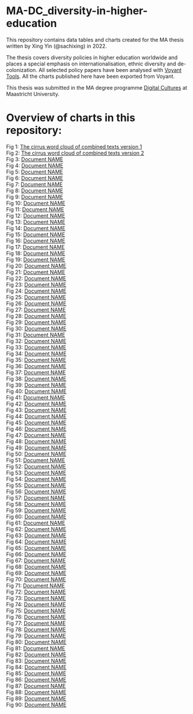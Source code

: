 # MA-DC_diversity-in-higher-education

This repository contains data tables and charts created for the MA thesis written by Xing Yin (@sachixing) in 2022.

The thesis covers diversity policies in higher education worldwide and places a special emphasis on internationalisation, ethnic diversity and de-colonization.
All selected policy papers have been analysed with [Voyant Tools](https://voyant-tools.org/). All the charts published here have been exported from Voyant.

This thesis was submitted in the MA degree programme [Digital Cultures](https://www.maastrichtuniversity.nl/education/master/media-studies-digital-cultures) at Maastricht University.

# Overview of charts in this repository:

Fig 1: <a href="https://github.com/MonikaBarget/MA-DC_diversity-in-higher-education/blob/1ada8c3123c35b92c47754c494e30b0a418cc2b0/Appendix%20B/Figure%201.png">The cirrus word cloud of combined texts version 1
</a></br>
Fig 2: <a href="https://github.com/MonikaBarget/MA-DC_diversity-in-higher-education/blob/ec3b531f65f40ecf10a6cae80184869172d45dde/Appendix%20B/Figure%202.png">The cirrus word cloud of combined texts version 2</a></br>
Fig 3: <a href="https://github.com/MonikaBarget/MA-DC_diversity-in-higher-education/blob/ec3b531f65f40ecf10a6cae80184869172d45dde/Appendix%20B/Figure%203.png">Document NAME</a></br>
Fig 4: <a href="https://github.com/MonikaBarget/MA-DC_diversity-in-higher-education/blob/ec3b531f65f40ecf10a6cae80184869172d45dde/Appendix%20B/Figure%204.png">Document NAME</a></br>
Fig 5: <a href="https://github.com/MonikaBarget/MA-DC_diversity-in-higher-education/blob/ec3b531f65f40ecf10a6cae80184869172d45dde/Appendix%20B/Figure%205.png">Document NAME</a></br>
Fig 6: <a href="https://github.com/MonikaBarget/MA-DC_diversity-in-higher-education/blob/ec3b531f65f40ecf10a6cae80184869172d45dde/Appendix%20B/Figure%206.png">Document NAME</a></br>
Fig 7: <a href="https://github.com/MonikaBarget/MA-DC_diversity-in-higher-education/blob/ec3b531f65f40ecf10a6cae80184869172d45dde/Appendix%20B/Figure%207.png">Document NAME</a></br>
Fig 8: <a href="https://github.com/MonikaBarget/MA-DC_diversity-in-higher-education/blob/ec3b531f65f40ecf10a6cae80184869172d45dde/Appendix%20B/Figure%208.png">Document NAME</a></br>
Fig 9: <a href="https://github.com/MonikaBarget/MA-DC_diversity-in-higher-education/blob/ec3b531f65f40ecf10a6cae80184869172d45dde/Appendix%20B/Figure%209.png">Document NAME</a></br>
Fig 10: <a href="https://github.com/MonikaBarget/MA-DC_diversity-in-higher-education/blob/ec3b531f65f40ecf10a6cae80184869172d45dde/Appendix%20B/Figure%2010.png">Document NAME</a></br>
Fig 11: <a href="https://github.com/MonikaBarget/MA-DC_diversity-in-higher-education/blob/ec3b531f65f40ecf10a6cae80184869172d45dde/Appendix%20B/Figure%2011.png">Document NAME</a></br>
Fig 12: <a href="https://github.com/MonikaBarget/MA-DC_diversity-in-higher-education/blob/ec3b531f65f40ecf10a6cae80184869172d45dde/Appendix%20B/Figure%2012.png">Document NAME</a></br>
Fig 13: <a href="https://github.com/MonikaBarget/MA-DC_diversity-in-higher-education/blob/ec3b531f65f40ecf10a6cae80184869172d45dde/Appendix%20B/Figure%2013.png">Document NAME</a></br>
Fig 14: <a href="https://github.com/MonikaBarget/MA-DC_diversity-in-higher-education/blob/ec3b531f65f40ecf10a6cae80184869172d45dde/Appendix%20B/Figure%2014.png">Document NAME</a></br>
Fig 15: <a href="https://github.com/MonikaBarget/MA-DC_diversity-in-higher-education/blob/ec3b531f65f40ecf10a6cae80184869172d45dde/Appendix%20B/Figure%2015.png">Document NAME</a></br>
Fig 16: <a href="https://github.com/MonikaBarget/MA-DC_diversity-in-higher-education/blob/ec3b531f65f40ecf10a6cae80184869172d45dde/Appendix%20B/Figure%2016.png">Document NAME</a></br>
Fig 17: <a href="https://github.com/MonikaBarget/MA-DC_diversity-in-higher-education/blob/ec3b531f65f40ecf10a6cae80184869172d45dde/Appendix%20B/Figure%2017.png">Document NAME</a></br>
Fig 18: <a href="https://github.com/MonikaBarget/MA-DC_diversity-in-higher-education/blob/ec3b531f65f40ecf10a6cae80184869172d45dde/Appendix%20B/Figure%2018.png">Document NAME</a></br>
Fig 19: <a href="https://github.com/MonikaBarget/MA-DC_diversity-in-higher-education/blob/ec3b531f65f40ecf10a6cae80184869172d45dde/Appendix%20B/Figure%2019.png">Document NAME</a></br>
Fig 20: <a href="https://github.com/MonikaBarget/MA-DC_diversity-in-higher-education/blob/ec3b531f65f40ecf10a6cae80184869172d45dde/Appendix%20B/Figure%2020.png">Document NAME</a></br>
Fig 21: <a href="https://github.com/MonikaBarget/MA-DC_diversity-in-higher-education/blob/ec3b531f65f40ecf10a6cae80184869172d45dde/Appendix%20B/Figure%2021.png">Document NAME</a></br>
Fig 22: <a href="https://github.com/MonikaBarget/MA-DC_diversity-in-higher-education/blob/ec3b531f65f40ecf10a6cae80184869172d45dde/Appendix%20B/Figure%2022.png">Document NAME</a></br>
Fig 23: <a href="https://github.com/MonikaBarget/MA-DC_diversity-in-higher-education/blob/ec3b531f65f40ecf10a6cae80184869172d45dde/Appendix%20B/Figure%2023.png">Document NAME</a></br>
Fig 24: <a href="https://github.com/MonikaBarget/MA-DC_diversity-in-higher-education/blob/ec3b531f65f40ecf10a6cae80184869172d45dde/Appendix%20B/Figure%2024.png">Document NAME</a></br>
Fig 25: <a href="https://github.com/MonikaBarget/MA-DC_diversity-in-higher-education/blob/ec3b531f65f40ecf10a6cae80184869172d45dde/Appendix%20B/Figure%2025.png">Document NAME</a></br>
Fig 26: <a href="https://github.com/MonikaBarget/MA-DC_diversity-in-higher-education/blob/ec3b531f65f40ecf10a6cae80184869172d45dde/Appendix%20B/Figure%2026.png">Document NAME</a></br>
Fig 27: <a href="https://github.com/MonikaBarget/MA-DC_diversity-in-higher-education/blob/ec3b531f65f40ecf10a6cae80184869172d45dde/Appendix%20B/Figure%2027.png">Document NAME</a></br>
Fig 28: <a href="https://github.com/MonikaBarget/MA-DC_diversity-in-higher-education/blob/ec3b531f65f40ecf10a6cae80184869172d45dde/Appendix%20B/Figure%2028.png">Document NAME</a></br>
Fig 29: <a href="https://github.com/MonikaBarget/MA-DC_diversity-in-higher-education/blob/ec3b531f65f40ecf10a6cae80184869172d45dde/Appendix%20B/Figure%2029.png">Document NAME</a></br>
Fig 30: <a href="https://github.com/MonikaBarget/MA-DC_diversity-in-higher-education/blob/ec3b531f65f40ecf10a6cae80184869172d45dde/Appendix%20B/Figure%2030.png">Document NAME</a></br>
Fig 31: <a href="https://github.com/MonikaBarget/MA-DC_diversity-in-higher-education/blob/ec3b531f65f40ecf10a6cae80184869172d45dde/Appendix%20B/Figure%2031.png">Document NAME</a></br>
Fig 32: <a href="https://github.com/MonikaBarget/MA-DC_diversity-in-higher-education/blob/ec3b531f65f40ecf10a6cae80184869172d45dde/Appendix%20B/Figure%2032.png">Document NAME</a></br>
Fig 33: <a href="https://github.com/MonikaBarget/MA-DC_diversity-in-higher-education/blob/ec3b531f65f40ecf10a6cae80184869172d45dde/Appendix%20B/Figure%2033.png">Document NAME</a></br>
Fig 34: <a href="https://github.com/MonikaBarget/MA-DC_diversity-in-higher-education/blob/ec3b531f65f40ecf10a6cae80184869172d45dde/Appendix%20B/Figure%2034.png">Document NAME</a></br>
Fig 35: <a href="https://github.com/MonikaBarget/MA-DC_diversity-in-higher-education/blob/ec3b531f65f40ecf10a6cae80184869172d45dde/Appendix%20B/Figure%2035.png">Document NAME</a></br>
Fig 36: <a href="https://github.com/MonikaBarget/MA-DC_diversity-in-higher-education/blob/ec3b531f65f40ecf10a6cae80184869172d45dde/Appendix%20B/Figure%2036.png">Document NAME</a></br>
Fig 37: <a href="https://github.com/MonikaBarget/MA-DC_diversity-in-higher-education/blob/ec3b531f65f40ecf10a6cae80184869172d45dde/Appendix%20B/Figure%2037.png">Document NAME</a></br>
Fig 38: <a href="https://github.com/MonikaBarget/MA-DC_diversity-in-higher-education/blob/ec3b531f65f40ecf10a6cae80184869172d45dde/Appendix%20B/Figure%2038.png">Document NAME</a></br>
Fig 39: <a href="https://github.com/MonikaBarget/MA-DC_diversity-in-higher-education/blob/ec3b531f65f40ecf10a6cae80184869172d45dde/Appendix%20B/Figure%2039.png">Document NAME</a></br>
Fig 40: <a href="https://github.com/MonikaBarget/MA-DC_diversity-in-higher-education/blob/ec3b531f65f40ecf10a6cae80184869172d45dde/Appendix%20B/Figure%2040.png">Document NAME</a></br>
Fig 41: <a href="https://github.com/MonikaBarget/MA-DC_diversity-in-higher-education/blob/ec3b531f65f40ecf10a6cae80184869172d45dde/Appendix%20B/Figure%2041.png">Document NAME</a></br>
Fig 42: <a href="https://github.com/MonikaBarget/MA-DC_diversity-in-higher-education/blob/ec3b531f65f40ecf10a6cae80184869172d45dde/Appendix%20B/Figure%2042.png">Document NAME</a></br>
Fig 43: <a href="https://github.com/MonikaBarget/MA-DC_diversity-in-higher-education/blob/ec3b531f65f40ecf10a6cae80184869172d45dde/Appendix%20B/Figure%2043.png">Document NAME</a></br>
Fig 44: <a href="https://github.com/MonikaBarget/MA-DC_diversity-in-higher-education/blob/ec3b531f65f40ecf10a6cae80184869172d45dde/Appendix%20B/Figure%2044.png">Document NAME</a></br>
Fig 45: <a href="https://github.com/MonikaBarget/MA-DC_diversity-in-higher-education/blob/ec3b531f65f40ecf10a6cae80184869172d45dde/Appendix%20B/Figure%2045.png">Document NAME</a></br>
Fig 46: <a href="https://github.com/MonikaBarget/MA-DC_diversity-in-higher-education/blob/ec3b531f65f40ecf10a6cae80184869172d45dde/Appendix%20B/Figure%2046.png">Document NAME</a></br>
Fig 47: <a href="https://github.com/MonikaBarget/MA-DC_diversity-in-higher-education/blob/ec3b531f65f40ecf10a6cae80184869172d45dde/Appendix%20B/Figure%2047.png">Document NAME</a></br>
Fig 48: <a href="https://github.com/MonikaBarget/MA-DC_diversity-in-higher-education/blob/ec3b531f65f40ecf10a6cae80184869172d45dde/Appendix%20B/Figure%2048.png">Document NAME</a></br>
Fig 49: <a href="https://github.com/MonikaBarget/MA-DC_diversity-in-higher-education/blob/ec3b531f65f40ecf10a6cae80184869172d45dde/Appendix%20B/Figure%2049.png">Document NAME</a></br>
Fig 50: <a href="https://github.com/MonikaBarget/MA-DC_diversity-in-higher-education/blob/ec3b531f65f40ecf10a6cae80184869172d45dde/Appendix%20B/Figure%2050.png">Document NAME</a></br>
Fig 51: <a href="">Document NAME</a></br>
Fig 52: <a href="">Document NAME</a></br>
Fig 53: <a href="">Document NAME</a></br>
Fig 54: <a href="">Document NAME</a></br>
Fig 55: <a href="">Document NAME</a></br>
Fig 56: <a href="">Document NAME</a></br>
Fig 57: <a href="">Document NAME</a></br>
Fig 58: <a href="">Document NAME</a></br>
Fig 59: <a href="">Document NAME</a></br>
Fig 60: <a href="">Document NAME</a></br>
Fig 61: <a href="">Document NAME</a></br>
Fig 62: <a href="">Document NAME</a></br>
Fig 63: <a href="">Document NAME</a></br>
Fig 64: <a href="">Document NAME</a></br>
Fig 65: <a href="">Document NAME</a></br>
Fig 66: <a href="">Document NAME</a></br>
Fig 67: <a href="">Document NAME</a></br>
Fig 68: <a href="">Document NAME</a></br>
Fig 69: <a href="">Document NAME</a></br>
Fig 70: <a href="">Document NAME</a></br>
Fig 71: <a href="">Document NAME</a></br>
Fig 72: <a href="">Document NAME</a></br>
Fig 73: <a href="">Document NAME</a></br>
Fig 74: <a href="">Document NAME</a></br>
Fig 75: <a href="">Document NAME</a></br>
Fig 76: <a href="">Document NAME</a></br>
Fig 77: <a href="">Document NAME</a></br>
Fig 78: <a href="">Document NAME</a></br>
Fig 79: <a href="">Document NAME</a></br>
Fig 80: <a href="">Document NAME</a></br>
Fig 81: <a href="">Document NAME</a></br>
Fig 82: <a href="">Document NAME</a></br>
Fig 83: <a href="">Document NAME</a></br>
Fig 84: <a href="">Document NAME</a></br>
Fig 85: <a href="">Document NAME</a></br>
Fig 86: <a href="">Document NAME</a></br>
Fig 87: <a href="">Document NAME</a></br>
Fig 88: <a href="">Document NAME</a></br>
Fig 89: <a href="">Document NAME</a></br>
Fig 90: <a href="">Document NAME</a></br>

